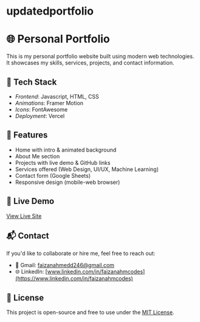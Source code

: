 # updatedportfolio

# 🌐 Personal Portfolio

This is my personal portfolio website built using modern web technologies. It showcases my skills, services, projects, and contact information.

## 🔧 Tech Stack

- *Frontend*: Javascript, HTML, CSS
- *Animations*: Framer Motion
- *Icons*: FontAwesome
- *Deployment*: Vercel 

## 📂 Features

- Home with intro & animated background
- About Me section
- Projects with live demo & GitHub links
- Services offered (Web Design, UI/UX, Machine Learning)
- Contact form (Google Sheets)
- Responsive design (mobile-web browser)

## 🚀 Live Demo

[View Live Site](https://faizanahmedd.vercel.app/)


## 📬 Contact

If you'd like to collaborate or hire me, feel free to reach out:

- 📧 Gmail: faizanahmedd246@gmail.com
- 🌐 LinkedIn: [www.linkedin.com/in/faizanahmcodes](https://www.linkedin.com/in/faizanahmcodes)

## 📄 License

This project is open-source and free to use under the [MIT License](LICENSE).
